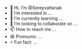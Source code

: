 - 👋 Hi, I’m @Sereyvattanak
- 👀 I’m interested in ...
- 🌱 I’m currently learning ...
- 💞️ I’m looking to collaborate on ...
- 📫 How to reach me ...
- 😄 Pronouns: ...
- ⚡ Fun fact: ...

<!---
Sereyvattanak/Sereyvattanak is a ✨ special ✨ repository because its `README.md` (this file) appears on your GitHub profile.
You can click the Preview link to take a look at your changes.
--->
